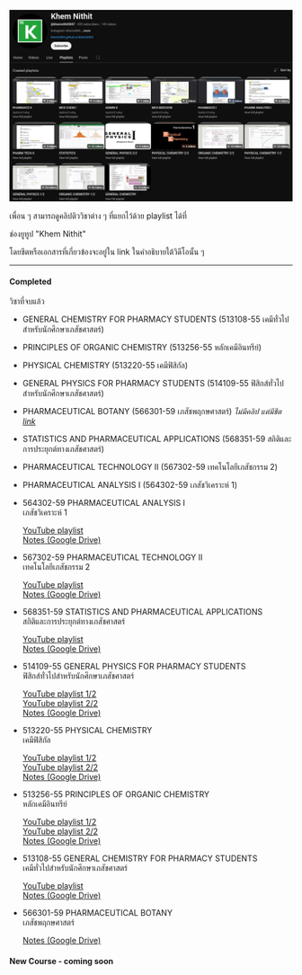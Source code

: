 ![YouTube playlists](YT.png)

เพื่อน ๆ สามารถดูคลิปติววิชาต่าง ๆ ที่แยกไว้ด้วย playlist ได้ที่

ช่องยูทูป "Khem Nithit"

โดยชีตหรือเอกสารที่เกี่ยวข้องจะอยู่ใน link ในคำอธิบายใต้วิดีโอนั้น ๆ

---

#### Completed
วิชาที่จบแล้ว
- GENERAL CHEMISTRY FOR PHARMACY STUDENTS 
  (513108-55 เคมีทั่วไปสำหรับนักศึกษาเภสัชศาสตร์)
- PRINCIPLES OF ORGANIC CHEMISTRY 
  (513256-55 หลักเคมีอินทรีย์)
- PHYSICAL CHEMISTRY 
  (513220-55 เคมีฟิสิกัล)
- GENERAL PHYSICS FOR PHARMACY STUDENTS (514109-55 ฟิสิกส์ทั่วไปสำหรับนักศึกษาเภสัชศาสตร์)
- PHARMACEUTICAL BOTANY (566301-59 เภสัชพฤกษศาสตร์) *ไม่มีคลิป แต่มีชีต [link](https://drive.google.com/drive/folders/1dtew5V-vOd-E90UT03dh4CO41PZWmQOR?usp=sharing)*
- STATISTICS AND PHARMACEUTICAL APPLICATIONS (568351-59 สถิติและการประยุกต์ทางเภสัชศาสตร์)
- PHARMACEUTICAL TECHNOLOGY II (567302-59 เทคโนโลยีเภสัชกรรม 2)
- PHARMACEUTICAL ANALYSIS I (564302-59 เภสัชวิเคราะห์ 1)






- 564302-59 PHARMACEUTICAL ANALYSIS I  
  เภสัชวิเคราะห์ 1  

  [YouTube playlist](https://youtube.com/playlist?list=PLnbNoQ3EUjcsr8B0y--d2SXI3tQV4_uxf&si=_xxEzbVH_gOD3NAG)  
  [Notes (Google Drive)](https://drive.google.com/drive/folders/1VzUmRRa5jfERAElCVGKB3FJPYqVBm6Ts)  

- 567302-59 PHARMACEUTICAL TECHNOLOGY II  
  เทคโนโลยีเภสัชกรรม 2  

  [YouTube playlist](https://youtube.com/playlist?list=PLnbNoQ3EUjcvDW01MKUjfvzZypWD-_o-P&si=mb2nNgj2LTi1gTQf)  
  [Notes (Google Drive)](https://drive.google.com/drive/folders/1VzUmRRa5jfERAElCVGKB3FJPYqVBm6Ts)  

- 568351-59 STATISTICS AND PHARMACEUTICAL APPLICATIONS  
  สถิติและการประยุกต์ทางเภสัชศาสตร์  

  [YouTube playlist](https://youtube.com/playlist?list=PLnbNoQ3EUjctXWTCLggERaNszDXxauJ4c&si=B178R4PNijoKm5cE)  
  [Notes (Google Drive)](https://drive.google.com/drive/folders/1EmFV89f09lJ6c6Hc6vlfWnlsOLYEw1B9)  

- 514109-55 GENERAL PHYSICS FOR PHARMACY STUDENTS  
  ฟิสิกส์ทั่วไปสำหรับนักศึกษาเภสัชศาสตร์  

  [YouTube playlist 1/2](https://youtube.com/playlist?list=PLnbNoQ3EUjct3zegXFrDUCGuPOf0Z7iKg&si=HDT--wOiXi2Vdm9V)  
  [YouTube playlist 2/2](https://youtube.com/playlist?list=PLnbNoQ3EUjcvq0SeEoNkfPbjNNUwfWFfA&si=K5qJuwbnDkodGA1O)  
  [Notes (Google Drive)](https://drive.google.com/drive/folders/1ZtP8TUnAF6GsSb1OfY50iiPEhbJzOR8H)  

- 513220-55 PHYSICAL CHEMISTRY  
  เคมีฟิสิกัล  

  [YouTube playlist 1/2](https://youtube.com/playlist?list=PLnbNoQ3EUjcsdrH0InGTPQ0jTwuyDGepy&si=CJwt5lzuwP-OweTd)  
  [YouTube playlist 2/2](https://youtube.com/playlist?list=PLnbNoQ3EUjct-E01Yn_RbIc8ZdCJXbFmJ&si=deU6pNJkTX3Fi456)  
  [Notes (Google Drive)](https://drive.google.com/drive/folders/1ZtP8TUnAF6GsSb1OfY50iiPEhbJzOR8H)  

- 513256-55 PRINCIPLES OF ORGANIC CHEMISTRY  
  หลักเคมีอินทรีย์  

  [YouTube playlist 1/2](https://youtube.com/playlist?list=PLnbNoQ3EUjcvGWk1-rQRqF9Ita_GJHLJV&si=EyWN4Br_1o7jV--d)  
  [YouTube playlist 2/2](https://youtube.com/playlist?list=PLnbNoQ3EUjcttMbcBDM2LlIqPJTHBTd-C&si=Wm9ITHyp6X-fPYwq)  
  [Notes (Google Drive)](https://drive.google.com/drive/folders/1ZtP8TUnAF6GsSb1OfY50iiPEhbJzOR8H)  

- 513108-55 GENERAL CHEMISTRY FOR PHARMACY STUDENTS  
  เคมีทั่วไปสำหรับนักศึกษาเภสัชศาสตร์  

  [YouTube playlist](https://youtube.com/playlist?list=PLnbNoQ3EUjctEaEYndOiS3zNLcOHaJhzI&si=kxJdiqO0eBZOKD_N)  
  [Notes (Google Drive)](https://drive.google.com/drive/folders/1huWmfVSG9uVcJELp263cbodIV_JiiXni)  

- 566301-59 PHARMACEUTICAL BOTANY  
  เภสัชพฤกษศาสตร์

  [Notes (Google Drive)](https://drive.google.com/drive/folders/1dtew5V-vOd-E90UT03dh4CO41PZWmQOR?usp=sharing)  
  
#### New Course - coming soon
